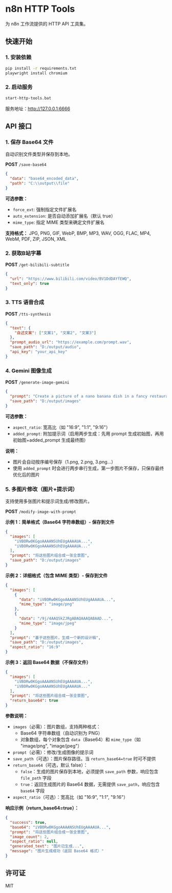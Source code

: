 # n8n HTTP Tools

为 n8n 工作流提供的 HTTP API 工具集。

## 快速开始

### 1. 安装依赖

```bash
pip install -r requirements.txt
playwright install chromium
```

### 2. 启动服务

```bash
start-http-tools.bat
```

服务地址：http://127.0.0.1:6666

## API 接口

### 1. 保存 Base64 文件

自动识别文件类型并保存到本地。

**POST** `/save-base64`

```json
{
  "data": "base64_encoded_data",
  "path": "C:\\output\\file"
}
```

**可选参数：**
- `force_ext`: 强制指定文件扩展名
- `auto_extension`: 是否自动添加扩展名（默认 true）
- `mime_type`: 指定 MIME 类型来确定文件扩展名

**支持格式：** JPG, PNG, GIF, WebP, BMP, MP3, WAV, OGG, FLAC, MP4, WebM, PDF, ZIP, JSON, XML

### 2. 获取B站字幕

**POST** `/get-bilibili-subtitle`

```json
{
  "url": "https://www.bilibili.com/video/BV1DdDAYfEWQ",
  "text_only": true
}
```

### 3. TTS 语音合成

**POST** `/tts-synthesis`

```json
{
  "text": {
    "自述文案": ["文案1", "文案2", "文案3"]
  },
  "prompt_audio_url": "https://example.com/prompt.wav",
  "save_path": "D:/output/audio",
  "api_key": "your_api_key"
}
```

### 4. Gemini 图像生成

**POST** `/generate-image-gemini`

```json
{
  "prompt": "Create a picture of a nano banana dish in a fancy restaurant",
  "save_path": "D:/output/images"
}
```

**可选参数：**
- `aspect_ratio`: 宽高比（如 "16:9", "1:1", "9:16"）
- `added_prompt`: 附加提示词（启用两步生成：先用 prompt 生成初始图，再用初始图+added_prompt 生成最终图）

**说明：** 
- 图片会自动按序编号保存（1.png, 2.png, 3.png...）
- 使用 `added_prompt` 时会进行两步串行生成，第一步图片不保存，只保存最终优化后的图片

### 5. 多图片修改（图片+提示词）

支持使用多张图片和提示词生成/修改图片。

**POST** `/modify-image-with-prompt`

**示例 1：简单格式（Base64 字符串数组）- 保存到文件**
```json
{
  "images": [
    "iVBORw0KGgoAAAANSUhEUgAAAAUA...",
    "iVBORw0KGgoAAAANSUhEUgAAAAUA..."
  ],
  "prompt": "将这些图片组合成一张全景图",
  "save_path": "D:/output/images"
}
```

**示例 2：详细格式（包含 MIME 类型）- 保存到文件**
```json
{
  "images": [
    {
      "data": "iVBORw0KGgoAAAANSUhEUgAAAAUA...",
      "mime_type": "image/png"
    },
    {
      "data": "/9j/4AAQSkZJRgABAQAAAQABAAD...",
      "mime_type": "image/jpeg"
    }
  ],
  "prompt": "基于这些图片，生成一个新的设计稿",
  "save_path": "D:/output/images",
  "aspect_ratio": "16:9"
}
```

**示例 3：返回 Base64 数据（不保存文件）**
```json
{
  "images": [
    "iVBORw0KGgoAAAANSUhEUgAAAAUA...",
    "iVBORw0KGgoAAAANSUhEUgAAAAUA..."
  ],
  "prompt": "将这些图片组合成一张全景图",
  "return_base64": true
}
```

**参数说明：**
- `images`（必需）：图片数组，支持两种格式：
  - Base64 字符串数组（自动识别为 PNG）
  - 对象数组，每个对象包含 `data`（Base64）和 `mime_type`（如 "image/png", "image/jpeg"）
- `prompt`（必需）：修改/生成图像的提示词
- `save_path`（可选）：图片保存路径。当 `return_base64=true` 时可不提供
- `return_base64`（可选，默认 false）：
  - `false`：生成的图片保存到本地，必须提供 `save_path` 参数，响应包含 `file_path` 字段
  - `true`：返回生成图片的 Base64 数据，无需提供 `save_path`，响应包含 `base64` 字段
- `aspect_ratio`（可选）：宽高比（如 "16:9", "1:1", "9:16"）

**响应示例（return_base64=true）：**
```json
{
  "success": true,
  "base64": "iVBORw0KGgoAAAANSUhEUgAAAAUA...",
  "prompt": "将这些图片组合成一张全景图",
  "image_count": 2,
  "aspect_ratio": null,
  "generated_text": "图片已生成...",
  "message": "图片生成成功（返回 Base64 格式）"
}
```

## 许可证

MIT
